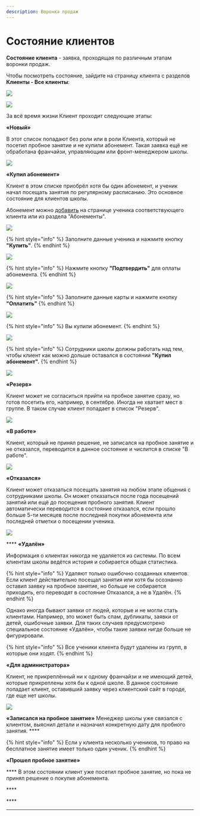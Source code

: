 ```yaml
---
description: Воронка продаж
---
```


# Состояние клиентов

**Состояние клиента** - заявка, проходящая по различным этапам воронки продаж.

Чтобы посмотреть состояние, зайдите на страницу клиента с разделов **Клиенты - Все клиенты**:

![](../.gitbook/assets/Screenshot\_364.png)

![](../.gitbook/assets/Screenshot\_363.png)

За всё время жизни Клиент проходит следующие этапы:

&#x20; **«Новый»**

В этот список попадают без роли или в роли Клиента, который не посетил пробное занятие и не купили абонемент. Такая заявка ещё не обработана франчайзи, управляющим или фронт-менеджером школы.

![](../.gitbook/assets/Screenshot\_332.png)

**«Купил абонемент»**

Клиент в этом списке приобрёл хотя бы один абонемент, и ученик начал посещать занятия по регулярному расписанию. Это основное состояние для клиентов школы.&#x20;

Абонемент можно [добавить](../abonementy/dobavlenie-abonementov.md) на странице ученика соответствующего клиента или из раздела "Абонементы".&#x20;

![](<../.gitbook/assets/Screenshot\_338 (2) (3).png>)

{% hint style="info" %}
Заполните данные ученика и нажмите кнопку **"Купить"**.
{% endhint %}

![](../.gitbook/assets/Screenshot\_339.png)

{% hint style="info" %}
Нажмите кнопку **"Подтвердить"** для оплаты абонемента.
{% endhint %}

![](../.gitbook/assets/Screenshot\_340.png)

{% hint style="info" %}
Заполните данные карты и нажмите кнопку **"Оплатить"**
{% endhint %}

![](<../.gitbook/assets/Screenshot\_346 (1).png>)

{% hint style="info" %}
Вы купили абонемент.
{% endhint %}

![](<../.gitbook/assets/Screenshot\_341 (2).png>)

{% hint style="info" %}
Сотрудники школы должны работать над тем, чтобы клиент как можно дольше оставался в состоянии **"Купил абонемент".**
{% endhint %}

![](<../.gitbook/assets/Screenshot\_342 (2).png>)

**«Резерв»**&#x20;

Клиент может не согласиться прийти на пробное занятие сразу, но готов посетить его, например, в сентябре. Иногда не хватает мест в группе. В таком случае клиент попадает в список "Резерв".

![](../.gitbook/assets/Screenshot\_353.png)

&#x20; **«В работе»**

Клиент, который не принял решение, не записался на пробное занятие и не отказался, переводится в данное состояние и числится в списке "В работе".

![](../.gitbook/assets/Screenshot\_352.png)

&#x20;**«Отказался»**&#x20;

Клиент может отказаться посещать занятия на любом этапе общения с сотрудниками школы. Он может отказаться после года посещений занятий или ещё до посещения пробного занятия. Клиент автоматически переводится в состояние отказался, если прошло больше 5-ти месяцев после последней покупки абонемента или последней отметки о посещении ученика.

![](../.gitbook/assets/Screenshot\_351.png)

&#x20; ****  **«Удалён»**&#x20;

Информация о клиентах никогда не удаляется из системы. По всем клиентам школы ведётся история и собирается общая статистика.&#x20;

{% hint style="info" %}
Удаляют только ошибочно созданных клиентов. Если клиент действительно посещал занятия или хотя бы осознанно оставил заявку на пробное занятие, но больше не собирается приходить, его переводят в состояние Отказался, а не в Удалён.&#x20;
{% endhint %}

Однако иногда бывают заявки от людей, которые и не могли стать клиентами. Например, это может быть спам, дубликаты, заявки от детей, ошибочные заявки. Для таких случаев предусмотрено специальное состояние «Удалён», чтобы такие заявки нигде больше не фигурировали.

{% hint style="info" %}
Все ученики клиента будут удалены из групп, в которые они ходят.
{% endhint %}

**«Для администратора»**

Клиент, не прикреплённый ни к одному франчайзи и не имеющий детей, которые прикреплены хотя бы к одной школе. В данное состояние попадает клиент, оставивший заявку через клиентский сайт в городе, где еще нет школы.

![](../.gitbook/assets/Screenshot\_347.png)

&#x20;  **«Записался на пробное занятие»** Менеджер школы уже связался с клиентом, выяснил детали и назначил конкретную дату для пробного занятия. ****&#x20;

{% hint style="info" %}
Если у клиента несколько учеников, то право на бесплатное занятие имеет только один ученик.
{% endhint %}

&#x20; **«Прошел пробное занятие»**

&#x20;**** В этом состоянии клиент уже посетил пробное занятие, но пока не принял решение о покупке абонемента.

&#x20;****&#x20;

&#x20;****&#x20;

****
